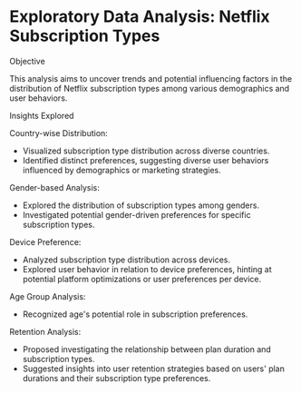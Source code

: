 # Exploratory Data Analysis: Netflix Subscription Types

Objective

This analysis aims to uncover trends and potential influencing factors in the distribution of Netflix subscription types among various demographics and user behaviors.

Insights Explored

Country-wise Distribution:
- Visualized subscription type distribution across diverse countries.
- Identified distinct preferences, suggesting diverse user behaviors influenced by demographics or marketing strategies.

Gender-based Analysis:
- Explored the distribution of subscription types among genders.
- Investigated potential gender-driven preferences for specific subscription types.

Device Preference:
- Analyzed subscription type distribution across devices.
- Explored user behavior in relation to device preferences, hinting at potential platform optimizations or user preferences per device.

Age Group Analysis:
- Recognized age's potential role in subscription preferences.

Retention Analysis:
- Proposed investigating the relationship between plan duration and subscription types.
- Suggested insights into user retention strategies based on users' plan durations and their subscription type preferences.
